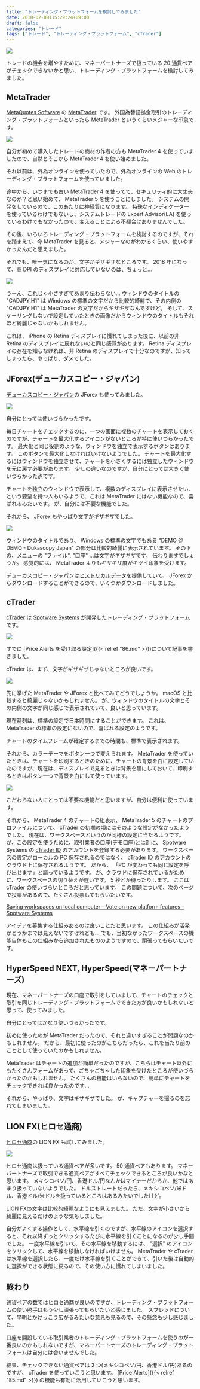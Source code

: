 ```yaml
---
title: "トレーディング・プラットフォームを検討してみました"
date: 2018-02-08T15:29:24+09:00
draft: false
categories: "トレード"
tags: ["トレード", "トレーディング・プラットフォーム", "cTrader"]
---
```


<!--more-->

![](/img/89-01.png)

トレードの機会を増やすために、マネーパートナーズで扱っている 20 通貨ペアがチェックできないかと思い、トレーディング・プラットフォームを検討してみました。

<!--more-->

## MetaTrader

[MetaQuotes Software](https://www.metaquotes.net/) の [MetaTrader](https://www.metatrader4.com/) です。
外国為替証拠金取引のトレーディング・プラットフォームといったら MetaTrader というくらいメジャーな印象です。

![](/img/89-02.png)

自分が初めて購入したトレードの商材の作者の方も MetaTrader 4 を使っていましたので、自然とそこから MetaTrader 4 を使い始めました。

それ以前は、外為オンラインを使っていたので、外為オンラインの Web のトレーディング・プラットフォームを使っていました。

途中から、いつまでも古い MetaTrader 4 を使ってて、セキュリティ的に大丈夫なのか？と思い始めて、 MetaTrader 5 を使うことにしました。
システムの開発をしているので、このあたりに神経質になります。
特殊なインディケーターを使っているわけでもないし、システムトレードの Expert Advisor(EA) を使っているわけでもなかったので、変えることによる不都合はありませんでした。

その後、いろいろトレーディング・プラットフォームを検討するのですが、それを踏まえて、今 MetaTrader を見ると、メジャーなのがわかるくらい、使いやすかったんだと思えました。

それでも、唯一気になるのが、文字がギザギザなところです。
2018 年になって、高 DPI のディスプレイに対応していないのは、ちょっと…

![](/img/89-03.png)

うーん、これじゃ小さすぎてあまり伝わらない…
ウィンドウのタイトルの "CADJPY,H1" は Windows の標準の文字だから比較的綺麗で、その内側の "CADJPY,H1" は MetaTrader の文字だからギザギザなんですけど。
そして、スケーリングしないで設定していたときの画像だからウィンドウのタイトルもそれほど綺麗じゃないかもしれません。

これは、 iPhone の Retina ディスプレイに慣れてしまった後に、以前の非 Retina のディスプレイに戻れないのと同じ感覚があります。
Retina ディスプレイの存在を知らなければ、非 Retina のディスプレイで十分なのですが、知ってしまったら、やっぱり、ダメでした。

## JForex(デューカスコピー・ジャパン)

[デューカスコピー・ジャパン](https://www.dukascopy.jp/home/)の JForex も使ってみました。

![](/img/89-04.png)

自分にとっては使いづらかったです。

毎日チャートをチェックするのに、一つの画面に複数のチャートを表示しておくのですが、チャートを最大化するアイコンがないところが特に使いづらかったです。
最大化と同じ役割のような、ウィンドウを独立で表示するボタンはあります。
このボタンで最大化しなければいけないようでした。
チャートを最大化するにはウィンドウを独立させて、チャートを小さくするには独立したウィンドウを元に戻す必要があります。
少しの違いなのですが、自分にとっては大きく使いづらかった点です。

チャートを独立のウィンドウで表示して、複数のディスプレイに表示させたい、という要望を持つ人もいるようで、これは MetaTrader にはない機能なので、喜ばれるみたいです。
が、自分には不要な機能でした。

それから、 JForex もやっぱり文字がギザギザでした。

![](/img/89-05.png)

ウィンドウのタイトルであり、 Windows の標準の文字でもある "DEMO @ DEMO - Dukascopy Japan" の部分は比較的綺麗に表示されています。
その下の、メニューの "ファイル", "口座" …は文字がギザギザです。
伝わりますでしょうか。
感覚的には、 MetaTrader よりもギザギザ度がキツイ印象を受けます。

デューカスコピー・ジャパンは[ヒストリカルデータ](https://www.dukascopy.jp/marketwatch/historical/)を提供していて、 JForex からダウンロードすることができるので、いくつかダウンロードしました。

## cTrader

[cTrader](https://ctdn.com/) は [Spotware Systems](www.spotware.jp/) が開発したトレーディング・プラットフォームです。

![](/img/89-01.png)

すでに [Price Alerts を受け取る設定]({{< relref "86.md" >}})について記事を書きました。

cTrader は、まず、文字がギザギザじゃないところが良いです。

![](/img/89-06.png)

先に挙げた MetaTrader や JForex と比べてみてどうでしょうか。
macOS と比較すると綺麗じゃないかもしれません。
が、ウィンドウのタイトルの文字とその内側の文字が同じ感じで表示されていて、良いと思っています。

現在時刻は、標準の設定で日本時間にすることができます。
これは、 MetaTrader の標準の設定にないので、喜ばれる設定のようです。

チャートのタイムフレームが確定するまでの時間も、標準で表示されます。

それから、カラーテーマをボタン一つで変えられます。
MetaTrader を使っていたときは、チャートを印刷するときのために、チャートの背景を白に設定していたのですが、現在は、ディスプレイで見るときは背景を黒にしておいて、印刷するときはボタン一つで背景を白にして使っています。

![](/img/89-07.png)

こだわらない人にとっては不要な機能だと思いますが、自分は便利に使っています。

それから、 MetaTrader 4 のチャートの組表示、 MetaTrader 5 のチャートのプロファイルについて、 cTrader の初期の頃にはそのような設定がなかったようでした。
現在は、ワークスペースというのが同様の設定に当たるようです。
が、この設定を使うために、取引業者の口座(デモ口座)とは別に、 Spotware Systems の [cTrader ID](https://id.ctrader.com/) のアカウントを登録する必要があります。
ワークスペースの設定がローカルの PC 保存されるのではなく、 cTrader ID のアカウントのクラウド上に保存されるようです。
だから、 「PC が変わっても同じ設定を呼び出せます」と謳っているようです。
が、クラウドに保存されているがために、ワークスペースの切り替えが遅いです。
5 秒とか待ったりします。
ここは cTrader の使いづらいところだと思っています。
この問題について、次のページで投票があるので、たくさん投票してもらいたいです。

[Saving workspaces on local computer – Vote on new platform features - Spotware Systems](http://vote.spotware.com/forums/229166-ideas-and-suggestions-for-ctrader-and-calgo/suggestions/11080335-saving-workspaces-on-local-computer)

アイデアを募集する仕組みあるのは良いことだと思います。
この仕組みが活発かどうかまでは見えないですけれども…
でも、当初なかったワークスペースの機能自体もこの仕組みから追加されたもののようですので、頑張ってもらいたいです。

## HyperSpeed NEXT, HyperSpeed(マネーパートナーズ)

現在、マネーパートナーズの口座で取引をしていまして、チャートのチェックと取引を同じトレーディング・プラットフォームでできた方が良いかもしれないと思って、使ってみました。

自分にとってはかなり使いづらかったです。

初めに使ったのが MetaTrader だったので、それと違いすぎることが問題なのかもしれません。
だから、最初に使ったのがこちらだったら、これを当たり前のこととして使っていたのかもしれません。

MetaTrader はチャートの追加が簡単だったのですが、こちらはチャート以外にもたくさんフォームがあって、ごちゃごちゃした印象を受けたところが使いづらかったのかもしれません。
たくさんの機能はいらないので、簡単にチャートをチェックできれば良かったのです…

それから、やっぱり、文字はギザギザでした。
が、キャプチャーを撮るのを忘れてしまいました。

## LION FX(ヒロセ通商)

[ヒロセ通商](hirose-fx.co.jp/)の LION FX も試してみました。

![](/img/89-08.png)

ヒロセ通商は扱っている通貨ペアが多いです。
50 通貨ペアもあります。
マネーパートナーズで取引できる通貨ペアがすべてチェックできるところが良いかなと思います。
メキシコペソ/円、香港ドル/円なんかはマイナーだからか、他ではあまり扱っていないようでした。
ドルストレートだったら、メキシコペソ/米ドル、香港ドル/米ドルを扱っているところはあるみたいでしたけど。

LION FXの文字は比較的綺麗なようにも見えました。
ただ、文字が小さいから綺麗に見えるだけのような気もしました。

自分がよくする操作として、水平線を引くのですが、水平線のアイコンを選択すると、それ以降ずっとクリックするたびに水平線を引くことになるのが少し手間でした。
一度水平線を引いて、その水平線を移動するには、 "選択" のアイコンをクリックして、水平線を移動しなければいけません。
MetaTrader や cTrader は水平線を選択したら、一度だけ水平線を引くことができて、引いた後は自動的に選択ができる状態に戻るので、その使い方に慣れてしまいました。

## 終わり

通貨ペアの数ではヒロセ通商が良いのですが、トレーディング・プラットフォームの使い勝手はもう少し頑張ってもらいたいと感じました。
スプレッドについて、早朝とかけっこう広がるみたいな意見も見るので、その懸念も少し感じました。

口座を開設している取引業者のトレーディング・プラットフォームを使うのが一番良いのかもしれないですが、マネーパートナーズのトレーディング・プラットフォームは自分には合いませんでした。

結果、チェックできない通貨ペアは 2 つ(メキシコペソ/円、香港ドル/円)あるのですが、 cTrader を使っていこうと思います。
[Price Alerts]({{< relref "85.md" >}}) の機能も有効に活用していこうと思います。
